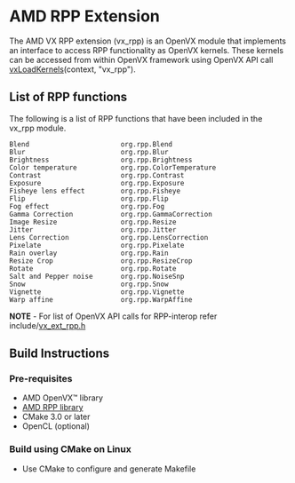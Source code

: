 # AMD RPP Extension

The AMD VX RPP extension (vx_rpp) is an OpenVX module that implements an interface to access RPP functionality as OpenVX kernels. These kernels can be accessed from within OpenVX framework using OpenVX API call [vxLoadKernels](https://www.khronos.org/registry/vx/specs/1.0.1/html/da/d83/group__group__user__kernels.html#gae00b6343fbb0126e3bf0f587b09393a3)(context, "vx_rpp").

## List of RPP functions 

The following is a list of RPP functions that have been included in the vx_rpp module.

    Blend                       org.rpp.Blend
    Blur                        org.rpp.Blur
    Brightness                  org.rpp.Brightness
    Color temperature           org.rpp.ColorTemperature
    Contrast                    org.rpp.Contrast
    Exposure                    org.rpp.Exposure
    Fisheye lens effect         org.rpp.Fisheye
    Flip                        org.rpp.Flip
    Fog effect                  org.rpp.Fog
    Gamma Correction            org.rpp.GammaCorrection
    Image Resize                org.rpp.Resize
    Jitter                      org.rpp.Jitter
    Lens Correction             org.rpp.LensCorrection
    Pixelate                    org.rpp.Pixelate
    Rain overlay                org.rpp.Rain
    Resize Crop                 org.rpp.ResizeCrop
    Rotate                      org.rpp.Rotate
    Salt and Pepper noise       org.rpp.NoiseSnp
    Snow                        org.rpp.Snow
    Vignette                    org.rpp.Vignette
    Warp affine                 org.rpp.WarpAffine

**NOTE** - For list of OpenVX API calls for RPP-interop refer include/[vx_ext_rpp.h](include/vx_ext_rpp.h)

## Build Instructions

### Pre-requisites

* AMD OpenVX&trade; library
* [AMD RPP library](https://github.com/GPUOpen-ProfessionalCompute-Libraries/rpp)
* CMake 3.0 or later
* OpenCL (optional)

### Build using CMake on Linux

* Use CMake to configure and generate Makefile

